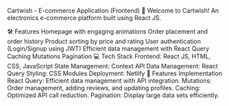 Cartwish - E-commerce Application (Frontend)
🚀 Welcome to Cartwish!
An electronics e-commerce platform built using React JS.

🛠 Features
Homepage with engaging animations
Order placement and order history
Product sorting by price and rating
User authentication (Login/Signup using JWT)
Efficient data management with React Query
Caching
Mutations
Pagination
💻 Tech Stack
Frontend: React JS, HTML, CSS, JavaScript
State Management: Context API
Data Management: React Query
Styling: CSS Modules
Deployment: Netlify
🎯 Features Implementation
React Query: Efficient data management with API integration.
Mutations: Order management, adding reviews, and updating profiles.
Caching: Optimized API call reduction.
Pagination: Display large data sets efficiently.
